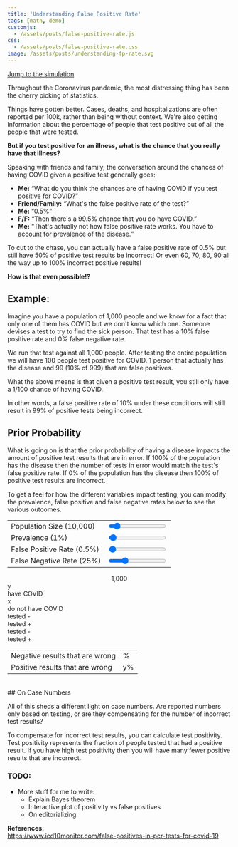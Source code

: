 ```yaml
---
title: 'Understanding False Positive Rate'
tags: [math, demo]
customjs:
  - /assets/posts/false-positive-rate.js
css:
  - /assets/posts/false-positive-rate.css
image: /assets/posts/understanding-fp-rate.svg
---
```


[Jump to the simulation](#prior-probability)

Throughout the Coronavirus pandemic, the most distressing thing has been the cherry picking of statistics.

Things have gotten better. Cases, deaths, and hospitalizations are often reported per 100k, rather than being without context. We're also getting information about the percentage of people that test positive out of all the people that were tested.

**But if you test positive for an illness, what is the chance that you really have that illness?**
<!--truncate-->

Speaking with friends and family, the conversation around the chances of having COVID given a positive test generally goes:

<ul class="dialogue">
<li><strong>Me:</strong> <q>What do you think the chances are of having COVID if you test positive for COVID?</q></li>
<li><strong>Friend/Family:</strong> <q>What's the false positive rate of the test?</q></li>
<li><strong>Me:</strong> <q>0.5%</q></li>
<li><strong>F/F:</strong> <q>Then there's a 99.5% chance that you do have COVID.</q></li>
<li><strong>Me:</strong> <q>That's actually not how false positive rate works. You have to account for prevalence of the disease.</q></li>
</ul>

To cut to the chase, you can actually have a false positive rate of 0.5% but still have 50% of positive test results be incorrect! Or even 60, 70, 80, 90 all the way up to 100% incorrect positive results!

**How is that even possible!?**

## Example:

Imagine you have a population of 1,000 people and we know for a fact that only one of them has COVID but we don't know which one. Someone devises a test to try to find the sick person. That test has a 10% false positive rate and 0% false negative rate.

We run that test against all 1,000 people. After testing the entire population we will have 100 people test positive for COVID. 1 person that actually has the disease and 99 (10% of 999) that are false positives.

What the above means is that given a positive test result, you still only have a 1/100 chance of having COVID.

In other words, a false positive rate of 10% under these conditions will still result in 99% of positive tests being incorrect.

## Prior Probability

What is going on is that the prior probability of having a disease impacts the amount of positive test results that are in error. If 100% of the population has the disease then the number of tests in error would match the test's false positive rate. If 0% of the population has the disease then 100% of positive test results are incorrect.

To get a feel for how the different variables impact testing, you can modify the prevalence, false positive and false negative rates below to see the various outcomes.

<table class="demo-controls">
    <tbody>
      <tr>
      <td>
        <label for="pop-ctrl">Population Size (<span id="pop-legend">10,000</span>)</label>
      </td>
      <td>
        <input type="range" id="pop-ctrl" min="1000" max="100000" value="10000" step="1000"></input>
      </td>
      </tr>
      <tr>
        <td>
          <label for="prevalence-ctrl">Prevalence (<span id="prevalence-legend">1</span>%)</label>
        </td>
        <td>
          <input type="range" id="prevalence-ctrl" min="0" max="100" value="1"></input>
        </td>
      </tr>
      <tr>
        <td>
          <label for="fp-rate-ctrl">False Positive Rate (<span id="fp-rate-legend">0.5</span>%)</label>
        </td>
        <td>
          <input type="range" id="fp-rate-ctrl" max="100" min="0" value="0.5" step="0.5"></input>
        </td>
      </tr>
      <tr>
        <td>
          <label for="fn-rate-ctrl">False Negative Rate (<span id="fn-rate-legend">25</span>%)</label>
        </td>
        <td>
          <input type="range" id="fn-rate-ctrl" max="100" min="0" value="25" step="1"></input>
        </td>
      </tr>
    </tbody>
  </table>
<div class="full-info-box">
  <center class="pop-readout">
    <span>
      <span class="pop-num" id="pop-value">
      1,000
      </span>
      <span class="person">
        <div class="head"></div>
        <div class="body"></div>
        <div class="left-arm-divider"></div>
        <div class="right-arm-divider"></div>
      </span>
    </span>
  </center>
  <center class="top-bar">
    <div class="vertical-bar"></div>
  </center>
  <div class="have-not-have">
    <div class="prevalence left">
      <div class="vertical-bar"></div>
      <div class="readout"><span id="infected-value">y</span></div>
      <div class="readout">have COVID</div>
      <div class="vertical-bar"></div>
    </div>
    <div class="not-have right">
      <div class="vertical-bar"></div>
      <div class="clear"></div>
      <div class="readout"><span id="healthy-value">x</span></div>
      <div class="readout">do not have COVID</div>
      <div class="vertical-bar"></div>
      <div class="clear"></div>
    </div>
    <div class="clear"></div>
  </div>
  <div class="pos-neg">
    <div class="infected-tree">
      <div class="left">
        <div class="vertical-bar"></div>
        <div class="readout"><span id="false-neg-value"></span></div>
        <div class="readout">tested -</div>
      </div>
      <div class="right">
        <div class="vertical-bar"></div>
        <div class="clear"></div>
        <div class="readout"><span id="true-pos-value"></span></div>
        <div class="readout">tested +</div>
        <div class="clear"></div>
      </div>
      <div class="clear"></div>
    </div>
    <div class="healthy-tree">
      <div class="left">
        <div class="vertical-bar"></div>
        <div class="readout"><span id="true-neg-value"></span></div>
        <div class="readout">tested -</div>
      </div>
      <div class="right">
        <div class="vertical-bar"></div>
        <div class="clear"></div>
        <div class="readout"><span id="false-pos-value"></span></div>
        <div class="readout">tested +</div>
        <div class="clear"></div>
      </div>
    </div>
  </div>
</div>
<table class="final-stats">
  <tbody>
    <tr>
      <td>Negative results that are wrong </td>
      <td><span id="negative-wrong-value"></span>%</td>
    </tr>
    <tr>
      <td>Positive results that are wrong </td>
      <td><span id="positive-wrong-value">y</span>%</td>
    </tr>
  </tbody>
</table>
<br/>
## On Case Numbers

All of this sheds a different light on case numbers. Are reported numbers only based on testing, or are they compensating for the number of incorrect test results?

To compensate for incorrect test results, you can calculate test positivity. Test positivity represents the fraction of people tested that had a positive result. If you have high test positivity then you will have many fewer positive results that are incorrect.

### TODO:
* More stuff for me to write:
  * Explain Bayes theorem
  * Interactive plot of positivity vs false positives
  * On editorializing

**References:**<br/>
https://www.icd10monitor.com/false-positives-in-pcr-tests-for-covid-19<br/>
